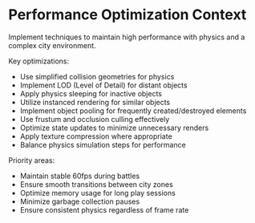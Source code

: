 # Performance Optimization Context

Implement techniques to maintain high performance with physics and a complex city environment.

Key optimizations:
- Use simplified collision geometries for physics
- Implement LOD (Level of Detail) for distant objects
- Apply physics sleeping for inactive objects
- Utilize instanced rendering for similar objects
- Implement object pooling for frequently created/destroyed elements
- Use frustum and occlusion culling effectively
- Optimize state updates to minimize unnecessary renders
- Apply texture compression where appropriate
- Balance physics simulation steps for performance

Priority areas:
- Maintain stable 60fps during battles
- Ensure smooth transitions between city zones
- Optimize memory usage for long play sessions
- Minimize garbage collection pauses
- Ensure consistent physics regardless of frame rate